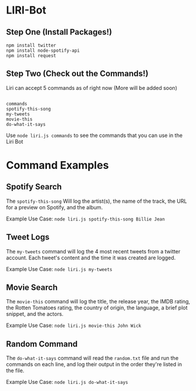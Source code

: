# LIRI-Bot

## Step One (Install Packages!) ##

```
npm install twitter
npm install node-spotify-api
npm install request
```
## Step Two (Check out the Commands!) ##

Liri can accept 5 commands as of right now (More will be added soon)

```

commands
spotify-this-song
my-tweets
movie-this
do-what-it-says
```
Use `node liri.js commands` to see the commands that you can use in the Liri Bot

# Command Examples

## Spotify Search ##

The `spotify-this-song` Will log the artist(s), the name of the track, the URL for a preview on Spotify, and the album.

Example Use Case: `node liri.js spotify-this-song Billie Jean`

## Tweet Logs ##

The `my-tweets` command will log the 4 most recent tweets from a twitter account. Each tweet's content and the time it was created are logged.

Example Use Case: `node liri.js my-tweets`

## Movie Search ##

The `movie-this` command will log the title, the release year, the IMDB rating, the Rotten Tomatoes rating, the country of origin, the language, a brief plot snippet, and the actors.

Example Use Case: `node liri.js movie-this John Wick`

## Random Command ##
The `do-what-it-says` command will read the `random.txt` file and run the commands on each line, and log their output in the order they're listed in the file.

Example Use Case: `node liri.js do-what-it-says` 